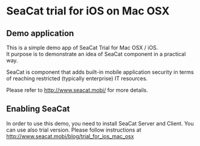 SeaCat trial for iOS on Mac OSX
===============================

Demo application
----------------

This is a simple demo app of SeaCat Trial for Mac OSX / iOS.  
It purpose is to demonstrate an idea of SeaCat component in a practical way.

SeaCat is component that adds built-in mobile application security in terms of reaching restricted (typically enterprise) IT resources.

Please refer to http://www.seacat.mobi/ for more details.


Enabling SeaCat
---------------

In order to use this demo, you need to install SeaCat Server and Client. You can use also trial version.
Please follow instructions at http://www.seacat.mobi/blog/trial_for_ios_mac_osx  
